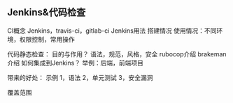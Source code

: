 Jenkins&代码检查
------------------------------------------

CI概念
Jenkins，travis-ci，gitlab-ci
Jenkins用法
搭建情况
使用情况：不同环境，权限控制，常用操作

代码静态检查：
目的与作用？
语法，规范，风格，安全
rubocop介绍
brakeman介绍
如何集成到Jenkins？
举例：后端，前端项目

带来的好处：
示例
1，语法
2，单元测试
3，安全漏洞

覆盖范围
